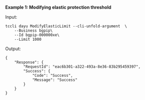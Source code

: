 **Example 1: Modifying elastic protection threshold**



Input: 

```
tccli dayu ModifyElasticLimit --cli-unfold-argument  \
    --Business bgpip\
    --Id bgpip-000000xe\
    --Limit 1000
```

Output: 
```
{
    "Response": {
        "RequestId": "eac6b301-a322-493a-8e36-83b295459397",
        "Success": {
            "Code": "Success",
            "Message": "Success"
        }
    }
}
```

